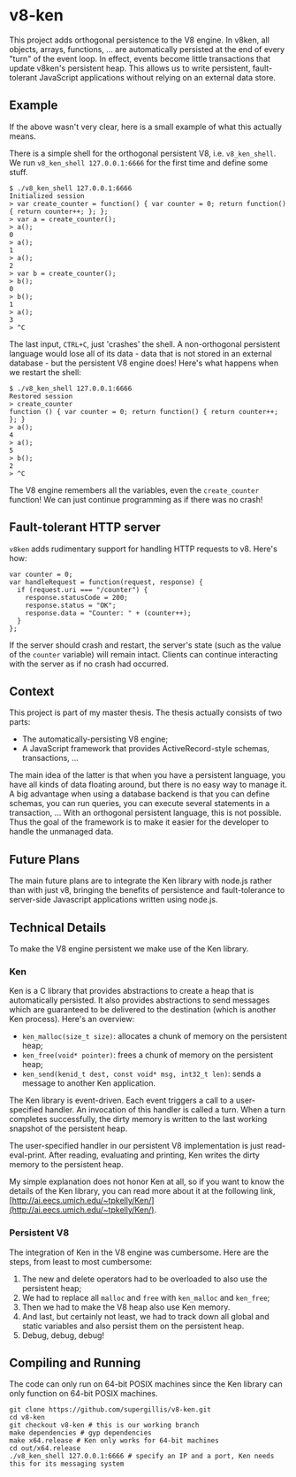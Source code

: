 # v8-ken

This project adds orthogonal persistence to the V8 engine. In v8ken, all objects, arrays, functions, ... are automatically persisted at the end of every "turn" of the event loop. In effect, events become little transactions that update v8ken's persistent heap. This allows us to write persistent, fault-tolerant JavaScript applications without relying on an external data store.

## Example
If the above wasn't very clear, here is a small example of what this actually means.

There is a simple shell for the orthogonal persistent V8, i.e. `v8_ken_shell`. We run `v8_ken_shell 127.0.0.1:6666` for the first time and define some stuff.

    $ ./v8_ken_shell 127.0.0.1:6666
    Initialized session
    > var create_counter = function() { var counter = 0; return function() { return counter++; }; };
    > var a = create_counter();
    > a();
    0
    > a();
    1
    > a();
    2
    > var b = create_counter();
    > b();
    0
    > b();
    1
    > a();
    3
    > ^C

The last input, `CTRL+C`, just 'crashes' the shell. A non-orthogonal persistent language would lose all of its data - data that is not stored in an external database - but the persistent V8 engine does! Here's what happens when we restart the shell:

    $ ./v8_ken_shell 127.0.0.1:6666
    Restored session
    > create_counter
    function () { var counter = 0; return function() { return counter++; }; }
    > a();
    4
    > a();
    5
    > b();
    2
    > ^C

The V8 engine remembers all the variables, even the `create_counter` function! We can just continue programming as if there was no crash!

## Fault-tolerant HTTP server

`v8ken` adds rudimentary support for handling HTTP requests to v8. Here's how: 

    var counter = 0;
    var handleRequest = function(request, response) {
      if (request.uri === "/counter") {
        response.statusCode = 200;
        response.status = "OK";
        response.data = "Counter: " + (counter++);
      }
    };
    
If the server should crash and restart, the server's state (such as the value of the `counter` variable) will remain intact. Clients can continue interacting with the server as if no crash had occurred.

## Context
This project is part of my master thesis. The thesis actually consists of two parts:

  * The automatically-persisting V8 engine;
  * A JavaScript framework that provides ActiveRecord-style schemas, transactions, ...

The main idea of the latter is that when you have a persistent language, you have all kinds of data floating around, but there is no easy way to manage it. A big advantage when using a database backend is that you can define schemas, you can run queries, you can execute several statements in a transaction, ... With an orthogonal persistent language, this is not possible. Thus the goal of the framework is to make it easier for the developer to handle the unmanaged data.

## Future Plans

The main future plans are to integrate the Ken library with node.js rather than with just v8, bringing the benefits of persistence and fault-tolerance to server-side Javascript applications written using node.js.

## Technical Details
To make the V8 engine persistent we make use of the Ken library.

### Ken
Ken is a C library that provides abstractions to create a heap that is automatically persisted. It also provides abstractions to send messages which are guaranteed to be delivered to the destination (which is another Ken process). Here's an overview:

  * `ken_malloc(size_t size)`: allocates a chunk of memory on the persistent heap;
  * `ken_free(void* pointer)`: frees a chunk of memory on the persistent heap;
  * `ken_send(kenid_t dest, const void* msg, int32_t len)`: sends a message to another Ken application.

The Ken library is event-driven. Each event triggers a call to a user-specified handler. An invocation of this handler is called a turn. When a turn completes successfully, the dirty memory is written to the last working snapshot of the persistent heap.

The user-specified handler in our persistent V8 implementation is just read-eval-print. After reading, evaluating and printing, Ken writes the dirty memory to the persistent heap.

My simple explanation does not honor Ken at all, so if you want to know the details of the Ken library, you can read more about it at the following link, [http://ai.eecs.umich.edu/~tpkelly/Ken/](http://ai.eecs.umich.edu/~tpkelly/Ken/).

### Persistent V8
The integration of Ken in the V8 engine was cumbersome. Here are the steps, from least to most cumbersome:

  1. The new and delete operators had to be overloaded to also use the persistent heap;
  2. We had to replace all `malloc` and `free` with `ken_malloc` and `ken_free`;
  3. Then we had to make the V8 heap also use Ken memory.
  4. And last, but certainly not least, we had to track down all global and static variables and also persist them on the persistent heap.
  5. Debug, debug, debug!

## Compiling and Running
The code can only run on 64-bit POSIX machines since the Ken library can only function on 64-bit POSIX machines.

    git clone https://github.com/supergillis/v8-ken.git
    cd v8-ken
    git checkout v8-ken # this is our working branch
    make dependencies # gyp dependencies
    make x64.release # Ken only works for 64-bit machines
    cd out/x64.release
    ./v8_ken_shell 127.0.0.1:6666 # specify an IP and a port, Ken needs this for its messaging system
